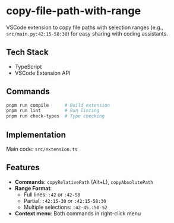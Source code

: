 # copy-file-path-with-range

VSCode extension to copy file paths with selection ranges (e.g., `src/main.py:42:15-58:30`) for easy sharing with coding assistants.

## Tech Stack
- TypeScript
- VSCode Extension API

## Commands
```bash
pnpm run compile      # Build extension
pnpm run lint         # Run linting  
pnpm run check-types  # Type checking
```

## Implementation
Main code: `src/extension.ts`

## Features
- **Commands**: `copyRelativePath` (Alt+L), `copyAbsolutePath`
- **Range Format**: 
  - Full lines: `:42` or `:42-58`
  - Partial: `:42:15-30` or `:42:15-58:30`
  - Multiple selections: `:42-45,:50-52`
- **Context menu**: Both commands in right-click menu